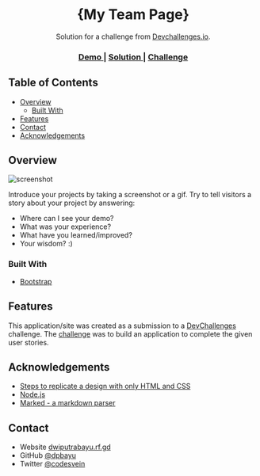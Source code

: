 <!-- Please update value in the {}  -->

<h1 align="center">{My Team Page}</h1>

<div align="center">
   Solution for a challenge from  <a href="https://devchallengesmyteampage.netlify.app/" target="_blank">Devchallenges.io</a>.
</div>

<div align="center">
  <h3>
    <a href="https://devchallengesmyteampage.netlify.app/}">
      Demo
    </a>
    <span> | </span>
    <a href="https://devchallengesmyteampage.netlify.app/">
      Solution
    </a>
    <span> | </span>
    <a href="https://devchallenges.io/challenges/hhmesazsqgKXrTkYkt0U">
      Challenge
    </a>
  </h3>
</div>

<!-- TABLE OF CONTENTS -->

## Table of Contents

- [Overview](#overview)
  - [Built With](#built-with)
- [Features](#features)
- [Contact](#contact)
- [Acknowledgements](#acknowledgements)

<!-- OVERVIEW -->

## Overview

![screenshot](https://user-images.githubusercontent.com/16707738/92399059-5716eb00-f132-11ea-8b14-bcacdc8ec97b.png)

Introduce your projects by taking a screenshot or a gif. Try to tell visitors a story about your project by answering:

- Where can I see your demo?
- What was your experience?
- What have you learned/improved?
- Your wisdom? :)

### Built With

<!-- This section should list any major frameworks that you built your project using. Here are a few examples.-->

- [Bootstrap](https://getbootstrap.com/)

## Features

<!-- List the features of your application or follow the template. Don't share the figma file here :) -->

This application/site was created as a submission to a [DevChallenges](https://devchallenges.io/challenges) challenge. The [challenge](https://devchallenges.io/challenges/hhmesazsqgKXrTkYkt0U) was to build an application to complete the given user stories.


## Acknowledgements

<!-- This section should list any articles or add-ons/plugins that helps you to complete the project. This is optional but it will help you in the future. For exmpale -->

- [Steps to replicate a design with only HTML and CSS](https://devchallenges-blogs.web.app/how-to-replicate-design/)
- [Node.js](https://nodejs.org/)
- [Marked - a markdown parser](https://github.com/chjj/marked)

## Contact

- Website [dwiputrabayu.rf.gd](https://dwiputrabayu.rf.gd/)
- GitHub [@dpbayu](https://{github.com/dpbayu})
- Twitter [@codesvein](https://{twitter.comcodesvein})
